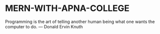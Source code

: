 # MERN-WITH-APNA-COLLEGE
Programming is the art of telling another human being what one wants the computer to do. ― Donald Ervin Knuth
